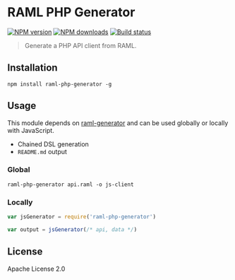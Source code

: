 # RAML PHP Generator

[![NPM version][npm-image]][npm-url]
[![NPM downloads][downloads-image]][downloads-url]
[![Build status][travis-image]][travis-url]

> Generate a PHP API client from RAML.

## Installation

```
npm install raml-php-generator -g
```

## Usage

This module depends on [raml-generator](https://github.com/mulesoft-labs/raml-generator) and can be used globally or locally with JavaScript.

* Chained DSL generation
* `README.md` output

### Global

```
raml-php-generator api.raml -o js-client
```

### Locally

```js
var jsGenerator = require('raml-php-generator')

var output = jsGenerator(/* api, data */)
```

## License

Apache License 2.0

[npm-image]: https://img.shields.io/npm/v/raml-php-generator.svg?style=flat
[npm-url]: https://npmjs.org/package/raml-php-generator
[downloads-image]: https://img.shields.io/npm/dm/raml-php-generator.svg?style=flat
[downloads-url]: https://npmjs.org/package/raml-php-generator
[travis-image]: https://img.shields.io/travis/jayS-de/raml-php-generator.svg?style=flat
[travis-url]: https://travis-ci.org/jayS-de/raml-php-generator
